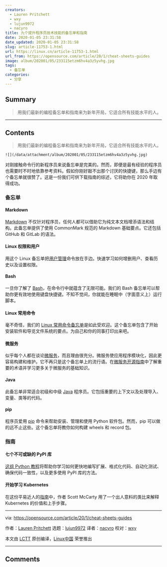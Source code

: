 ```yaml
---
creators:
  - Lauren Pritchett
  - wxy
  - lujun9972
  - nacyro
title: 九个提升程序员技术技能的备忘单和指南
date: 2020-01-05 23:31:58
date_updated: 2020-01-05 23:31:58
slug: article-11753-1.html
url: https://linux.cn/article-11753-1.html
url_from: https://opensource.com/article/20/1/cheat-sheets-guides
image: album/202001/05/233115etzm6hv4a3z5yvhg.jpg
tags:
  - 备忘单
categories:
  - 分享
---
```


## Summary

> 用我们最新的编程备忘单和指南来为新年开局，它适合所有技能水平的人。

***

<!-- more -->

## Contents

> 
> 用我们最新的编程备忘单和指南来为新年开局，它适合所有技能水平的人。
> 
> 
> 

`![](/data/attachment/album/202001/05/233115etzm6hv4a3z5yvhg.jpg)`

对刚接触命令行的新程序员来说备忘单是完美的。然而，即便是最有经验的程序员也需要时不时地依靠参考资料。假如你刚好敲不出那个讨厌的快捷键，那么手边有个备忘单就很赞了。这是一份我们可供下载指南的综述，它将助你在 2020 年取得成功。

### 备忘单

#### Markdown

[Markdown](https://opensource.com/downloads/cheat-sheet-markdown) 不仅针对程序员，任何人都可以借助它为纯文本文档增添语法和结构。此备忘单提供了使用 CommonMark 规范的 Markdown 基础要点。它还包括 GitHub 和 GitLab 的语法。

#### Linux 权限和用户

用这个 Linux 备忘单把[用户管理](https://opensource.com/downloads/linux-permissions-cheat-sheet)命令放在手边。快速学习如何增删用户、查看历史以及设置权限。

#### Bash

一旦你了解了 [Bash](https://opensource.com/downloads/bash-cheat-sheet)，在命令行中就蕴含了无限可能。我们的 Bash 备忘单可以帮助你更有效地使用键盘快捷键。不知不觉间，你就能在睡眠中（字面意义上）运行脚本。

#### Linux 常用命令

毫不奇怪，我们的 [Linux 常用命令备忘单](https://opensource.com/downloads/linux-common-commands-cheat-sheet)是如此受欢迎。这个备忘单包含了开始安装软件和导览文件系统的要点。为自己和你的同事打印出来吧。

#### 微服务

似乎每个人都在谈论[微服务](https://opensource.com/downloads/microservices-cheat-sheet)，而且理由很充分。微服务使应用程序模块化，因此更容易构建和维护。它不再只是这个备忘单上的流行语。在[微服务开源指南](https://opensource.com/article/19/11/microservices-cheat-sheet)中了解重要的术语并学习更多关于微服务的基础知识。

#### Java

此备忘单非常适合初级和中级 [Java](https://opensource.com/downloads/java-cheat-sheet) 程序员。它包括重要的上下文以及处理导入、变量、类等的代码。

#### pip

程序员爱用 [pip](https://opensource.com/downloads/pip-cheat-sheet) 命令来帮助安装、管理和使用 Python 软件包。然而，pip 可以做的远不止这些。这个备忘单将教你如何构建 wheels 和 record 包。

### 指南

#### 七个不可或缺的 PyPI 库

[这组 Python 教程](https://opensource.com/downloads/7-essential-pypi-libraries)将帮助你学习如何更快地编写扩展、格式化代码、自动化测试、确保代码一致性，以及更多使用 PyPI 库的方法。

#### 开始学习 Kubernetes

在这份平易近人的[指南](https://opensource.com/downloads/getting-started-kubernetes-ebook)中，作者 Scott McCarty 用了一个出人意料的类比来解释 Kubernetes 的价值和上手步骤。

---

via: <https://opensource.com/article/20/1/cheat-sheets-guides>

作者：[Lauren Pritchett](https://opensource.com/users/lauren-pritchett) 选题：[lujun9972](https://github.com/lujun9972) 译者：[nacyro](https://github.com/nacyro) 校对：[wxy](https://github.com/wxy)

本文由 [LCTT](https://github.com/LCTT/TranslateProject) 原创编译，[Linux中国](https://linux.cn/) 荣誉推出

***

## Comments

